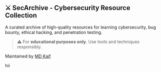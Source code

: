 ## ⚔️ SecArchive - Cybersecurity Resource Collection

A curated archive of high-quality resources for learning cybersecurity, bug bounty, ethical hacking, and penetration testing.

> ⚠️ For **educational purposes only**. Use tools and techniques responsibly.

Maintained by [MD Kaif](https://www.linkedin.com/in/-md-kaif/)

hii
